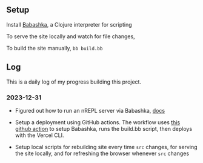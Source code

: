 ## Setup

Install [Babashka](https://github.com/babashka/babashka#installation), a Clojure interpreter for scripting

To serve the site locally and watch for file changes, <TODO>

To build the site manually, `bb build.bb`

## Log

This is a daily log of my progress building this project.

### 2023-12-31

- Figured out how to run an nREPL server via Babashka, [docs](https://book.babashka.org/#_nrepl)

- Setup a deployment using GitHub actions. The workflow uses [this github action](https://github.com/turtlequeue/setup-babashka) to setup Babashka, runs the build.bb script, then deploys with the Vercel CLI.

- Setup local scripts for rebuilding site every time `src` changes, for serving the site locally, and for refreshing the browser whenever `src` changes
